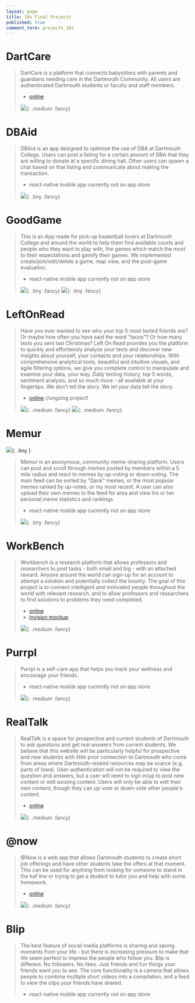 ```yaml
---
layout: page
title: 18s Final Projects
published: true 
comment_term: projects_18s
---
```




# DartCare #

> DartCare is a platform that connects babysitters with parents and guardians needing care in the Dartmouth Community. All users are authenticated Dartmouth students or faculty and staff members.
>
> * [online](http://dartcare.surge.sh)
>
> ![](img/projects_18s/dartcare.gif){: .medium .fancy}
>



# DBAid #

> DBAid is an app designed to optimize the use of DBA at Dartmouth College. Users can post a listing for a certain amount of DBA that they are willing to donate at a specific dining hall. Other users can spawn a chat based on that listing and communicate about making the transaction.
>
> * react-native mobile app currently not on app store
>
> ![](img/projects_18s/dbaid.gif){: .tiny .fancy}
>




# GoodGame #

> This is an App made for pick-up basketball lovers at Dartmouth College and around the world to help them find available courts and people who they want to play with, the games which match the most to their expectations and gamify their games. We implemented create/join/edit/delete a game, map view, and the post-game evaluation.
>
> * react-native mobile app currently not on app store
>
> ![](img/projects_18s/goodgame1.gif){: .tiny .fancy}
> ![](img/projects_18s/goodgame2.gif){: .tiny .fancy}
>




# LeftOnRead #

> Have you ever wanted to see who your top 5 most texted friends are? Or maybe how often you have said the word "tacos"? Or how many texts you sent last Christmas? Left On Read provides you the platform to quickly and effortlessly analyze your texts and discover new insights about yourself, your contacts and your relationships. With comprehensive analytical tools, beautiful and intuitive visuals, and agile filtering options, we give you complete control to manipulate and examine your data, your way. Daily texting history, top 5 words, sentiment analysis, and so much more - all available at your fingertips. We don't tell the story. We let your data tell the story.
>
> * [online](https://leftonread.me/) //ongoing project!
>
> ![](img/projects_18s/lor-frontpage.gif){: .medium .fancy}
> ![](img/projects_18s/lor-analytics.gif){: .medium .fancy}
>


# Memur #

![](img/projects_18s/memur-logo.png){: .tiny }

> Memur is an anonymous, community meme-sharing platform. Users can post and scroll through memes posted by members within a 5 mile radius and react to memes by up-voting or down-voting. The main feed can be sorted by "Dank" memes, or the most popular memes ranked by up-votes, or my most recent. A user can also upload their own memes to the feed for area and view his or her personal meme statistics and rankings.
>
> * react-native mobile app currently not on app store
>
> ![](img/projects_18s/memur.gif){: .tiny .fancy}
>


# WorkBench #

> Workbench is a research platform that allows professors and researchers to post tasks - both small and big - with an attached reward. Anyone around the world can sign-up for an account to attempt a solution and potentially collect the bounty. The goal of this project is to connect intelligent and motivated people throughout the world with relevant research, and to allow professors and researchers to find solutions to problems they need completed.
>
> * [online](http://work-bench.surge.sh)
> * [invision mockup](https://invis.io/DCIKH4E7UV5)
>
> ![](img/projects_18s/workbench.gif){: .medium .fancy}
>


# Purrpl #

> Purrpl is a self-care app that helps you track your wellness and encourage your friends.
>
> * react-native mobile app currently not on app store
>
> ![](img/projects_18s/purple.png){: .medium .fancy}
>



# RealTalk #

> RealTalk is a space for prospective and current students of Dartmouth to ask questions and get real answers from current students. We believe that this website will be particularly helpful for prospective and new students with little prior connection to Dartmouth who come from areas where Dartmouth-related resources may be scarce (e.g. parts of Iowa). User-authentication will not be required to view the question and answers, but a user will need to sign in/up to post new content or edit existing content. Users will only be able to edit their own content, though they can up-vote or down-vote other people's content.
>
> * [online](http://realtalkdart.surge.sh/)
>
> ![](img/projects_18s/realtalk.gif){: .medium .fancy}
>


# @now #

> @Now is a web app that allows Dartmouth students to create short job offerings and have other students take the offers at that moment. This can be used for anything from looking for someone to stand in the kaf line or trying to get a student to tutor you and help with some homework.
>
> * [online](http://at-now.surge.sh)
>
> ![](img/projects_18s/atnow.gif){: .medium .fancy}
>


# Blip #

>The best feature of social media platforms is sharing and saving moments from your life - but there is increasing pressure to make that life seem perfect to impress the people who follow you. Blip is different. No followers. No likes. Just friends and fun things your friends want you to see. The core functionality is a camera that allows people to combine multiple short videos into a compilation, and a feed to view the clips your friends have shared.
>
> * react-native mobile app currently not on app store
>
